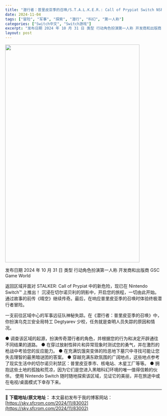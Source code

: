 ```yaml
---
title: "潜行者：普里皮亚季的召唤/S.T.A.L.K.E.R.: Call of Prypiat Switch NSP NSZ (v1.0.0)中文"
date: 2024-11-04
tags: ["冒险", "军事", "探索", "潜行", "科幻", "第一人称"]
categories: ["Switch中文", "Switch游戏"]
excerpt: "发布日期 2024 年 10 月 31 日 类型 行动角色扮演第一人称 开发商和出版商 GSC Game World 返回区域并面对 STALKER: Call of Prypiat 中的新危险，现已在 Nintendo Switch™ 上推出！ 沉浸在切尔诺贝利的阴影中，开启您的旅程，一切由此开始&hellip;"
layout: post
---
```


<img class="aligncenter size-full wp-image-83003" src="https://sky.sfcrom.com/wp-content/uploads/2024/11/2024110401340482.webp" alt="" width="432" height="698" />

发布日期 2024 年 10 月 31 日
类型 行动角色扮演第一人称
开发商和出版商 GSC Game World

返回区域并面对 STALKER: Call of Prypiat 中的新危险，现已在 Nintendo Switch™ 上推出！
沉浸在切尔诺贝利的阴影中，开启您的旅程，一切由此开始。通过故事的前传《晴空》继续传奇。最后，在响应普里皮亚季的召唤时体验终极潜行者冒险。

一支前往区域中心的军事远征队神秘失踪。在《潜行者：普里皮亚季的召唤》中，你扮演乌克兰安全局特工 Degtyarev 少校，任务就是查明人员失踪的原因和情况。

● 调查该区域的起源，扮演传奇潜行者的角色，并根据您的行为和决定开辟通往不同结果的道路。
● 在穿过放射性碎片和异常现象时测试您的勇气，并在激烈的枪战中考验您的反应能力。
● 在充满饥饿突变体的险恶地下墓穴中寻找可能让您失去理智的最黑暗谜团的答案。
● 穿越充满东欧氛围的广阔地点，这些地点参考了现实生活中的切尔诺贝利禁区：普里皮亚季市、核电站、木星工厂等等。
● 拥抱这些土地的孤独和荒凉，因为它们是您进入黑暗科幻环境的唯一值得信赖的伙伴。
使用 Nintendo Switch 随时随地探索该区域，见证它的美丽，并在旅途中或在电视/桌面模式下幸存下来。

---
📖 **下载地址/原文地址：** 本文最初发布于我的博客网站：[https://sky.sfcrom.com/2024/11/83002](https://sky.sfcrom.com/2024/11/83002)
